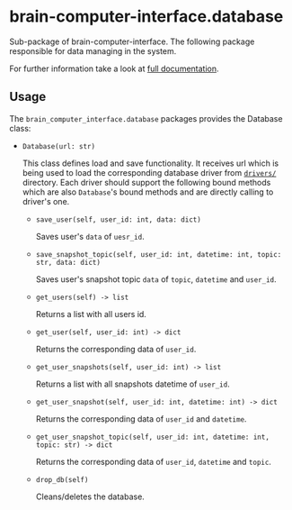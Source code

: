 # brain-computer-interface.database

Sub-package of brain-computer-interface.
The following package responsible for data managing in the system.

For further information take a look at [full documentation](https://the-unbearable-ease-of-programming.readthedocs.io/en/latest/database.html).

## Usage

The `brain_computer_interface.database` packages provides the Database class:

- `Database(url: str)`

    This class defines load and save functionality.
    It receives url which is being used to load the corresponding database driver from [`drivers/`](/brain_computer_interface/database/drivers/) directory.
    Each driver should support the following bound methods which are also `Database`'s bound methods and are directly calling to driver's one.

    - `save_user(self, user_id: int, data: dict)`

        Saves user's `data` of `uesr_id`.

    - `save_snapshot_topic(self, user_id: int, datetime: int, topic: str, data: dict)`

        Saves user's snapshot topic `data` of `topic`, `datetime` and `user_id`.

    - `get_users(self) -> list`

        Returns a list with all users id.

    - `get_user(self, user_id: int) -> dict`

        Returns the corresponding data of `user_id`.

    - `get_user_snapshots(self, user_id: int) -> list`

        Returns a list with all snapshots datetime of `user_id`.

    - `get_user_snapshot(self, user_id: int, datetime: int) -> dict`

        Returns the corresponding data of `user_id` and `datetime`.

    - `get_user_snapshot_topic(self, user_id: int, datetime: int, topic: str) -> dict`

        Returns the corresponding data of `user_id`, `datetime` and `topic`.

    - `drop_db(self)`

        Cleans/deletes the database.
